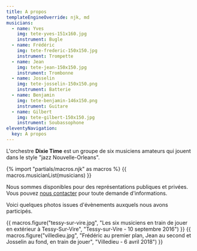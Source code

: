 ```yaml
---
title: A propos
templateEngineOverride: njk, md
musicians:
  - name: Yves
    img: tete-yves-151x160.jpg
    instrument: Bugle
  - name: Frédéric
    img: tete-frederic-150x150.jpg
    instrument: Trompette
  - name: Jean
    img: tete-jean-150x150.jpg
    instrument: Trombonne
  - name: Josselin
    img: tete-josselin-150x150.png
    instrument: Batterie
  - name: Benjamin
    img: tete-benjamin-146x150.png
    instrument: Guitare
  - name: Gilbert
    img: tete-gilbert-150x150.jpg
    instrument: Soubassophone
eleventyNavigation:
  key: A propos
---
```


L'orchestre **Dixie Time** est un groupe de six musiciens amateurs qui jouent dans le style "jazz Nouvelle-Orleans".

{% import "partials/macros.njk" as macros %}
{{ macros.musicianList(musicians) }}

Nous sommes disponibles pour des représentations publiques et privées. Vous pouvez [nous contacter](/nous-contacter/) pour toute demande d'informations.

Voici quelques photos issues d'évènements auxquels nous avons participés.

{{ macros.figure("tessy-sur-vire.jpg", "Les six musiciens en train de jouer en extérieur à Tessy-Sur-Vire", "Tessy-sur-Vire - 10 septembre 2016") }}
{{ macros.figure("villedieu.jpg", "Frédéric au premier plan, Jean au second et Josselin au fond, en train de jouer", "Villedieu - 6 avril 2018") }}

